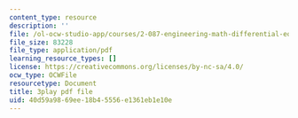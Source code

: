 ```yaml
---
content_type: resource
description: ''
file: /ol-ocw-studio-app/courses/2-087-engineering-math-differential-equations-and-linear-algebra-fall-2014/40d59a9869ee18b45556e1361eb1e10e_xvTYUnqn2wY.pdf
file_size: 83228
file_type: application/pdf
learning_resource_types: []
license: https://creativecommons.org/licenses/by-nc-sa/4.0/
ocw_type: OCWFile
resourcetype: Document
title: 3play pdf file
uid: 40d59a98-69ee-18b4-5556-e1361eb1e10e
---
```

